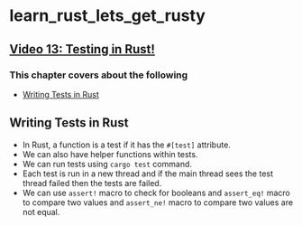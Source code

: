# learn_rust_lets_get_rusty

## [Video 13: Testing in Rust!](https://www.youtube.com/watch?v=18-7NoNPO30&list=PLai5B987bZ9CoVR-QEIN9foz4QCJ0H2Y8&index=13)

### This chapter covers about the following

- [Writing Tests in Rust](#writing-tests-in-rust)

## Writing Tests in Rust

- In Rust, a function is a test if it has the `#[test]` attribute.
- We can also have helper functions within tests.
- We can run tests using `cargo test` command.
- Each test is run in a new thread and if the main thread sees the test thread failed then the tests are failed.
- We can use `assert!` macro to check for booleans and `assert_eq!` macro to compare two values and `assert_ne!` macro to compare two values are not equal.

